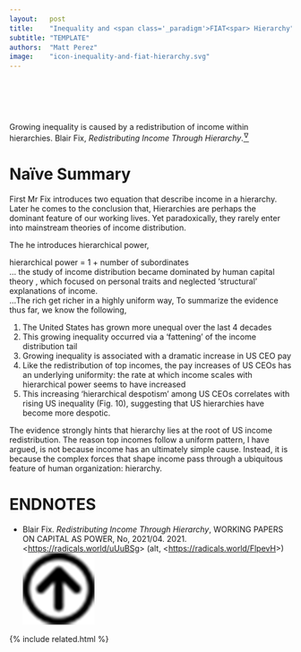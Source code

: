 ```yaml
---
layout:   post
title:    "Inequality and <span class='_paradigm'>FIAT<spar> Hierarchy"
subtitle: "TEMPLATE"
authors:  "Matt Perez"
image:    "icon-inequality-and-fiat-hierarchy.svg"
---
```


<div style="display:none;">
 <p>Growing inequality is caused by a redistribution of income within hierarchies.</p>
</div>

<h1>&nbsp;</h1>
 <div class="_citation">
  <span class="_quotespan">Growing inequality is caused by a redistribution of income within hierarchies.</span>
  <span id="_signature">Blair Fix, <em>Redistributing Income Through Hierarchy</em>.<a href="#en01"><sup id="bm01">&hairsp;&nabla;&hairsp;</sup></a></span>
 </div>

<h1>Na&iuml;ve Summary</h1>
 <p>First Mr Fix introduces two equation that describe income in a hierarchy. Later he comes to the conclusion that, <span class="_quotespan">Hierarchies are perhaps the dominant feature of our working lives. Yet paradoxically, they rarely enter into mainstream theories of income distribution.</span></p>
 <p>The he introduces <span class="_quotespan">hierarchical power</span>,</p>
 <div class="_center">
  hierarchical power = 1 + number of subordinates
 </div>
 <div class="_citation">
  <span class="_quotespan">&hellip; the study of income distribution became dominated by human capital theory , which focused on personal traits and neglected &lsquo;structural&rsquo; explanations of income.</span>
 </div>
 <div class="_citation">
  <span class="_quotespan">&hellip;The rich get richer in a highly uniform way,</span>
  <span class="_quotespan">To summarize the evidence thus far, we know the following,</span>
 </div>
 <ol>
  <li>The United States has grown more unequal over the last 4 decades</li>
  <li>This growing inequality occurred via a ‘fattening’ of the income distribution tail</li>
  <li>Growing inequality is associated with a dramatic increase in US CEO pay</li>
  <li>Like the redistribution of top incomes, the pay increases of US CEOs has an underlying uniformity: the rate at which income scales with hierarchical power seems to have increased</li>
  <li>This increasing ‘hierarchical despotism’ among US CEOs correlates with rising US inequality (Fig. 10), suggesting that US hierarchies have become more despotic.</li>
 </ol>
 <span class="_quotespan">The evidence strongly hints that hierarchy lies at the root of US income redistribution.</span>
 <span class="_quotespan">The reason top incomes follow a uniform pattern, I have argued, is not because income has an ultimately simple cause. Instead, it is because the complex forces that shape income pass through a ubiquitous feature of human organization: hierarchy.</spane>

<h1 class="_section">ENDNOTES</h1>
 <ul>
  <li id="en01">
   <p class="_list-item">
    Blair Fix.
    <em>Redistributing Income Through Hierarchy</em>,
    WORKING PAPERS ON CAPITAL AS POWER, No, 2021/04.
    2021.
    &lt;<a href="https://radicals.world/uUuBSg" target="_blank">https://radicals.world/uUuBSg</a>&gt;
    (alt, &lt;<a href="https://radicals.world/FlpevH" target="_blank">https://radicals.world/FlpevH</a>&gt;)
    <a class="_uparrow" href="#bm01"><img src="/assets/img/arrow-up-icon.png"></a>
   </p>
  </li>
 </ul>

{% include related.html %}